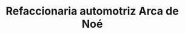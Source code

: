 ---
title: "Refaccionaria automotriz Arca de Noé"
url: /chimalhuacan/refaccionaria-automotriz-arca-de-noe/
shop: piezas de automóviles
---